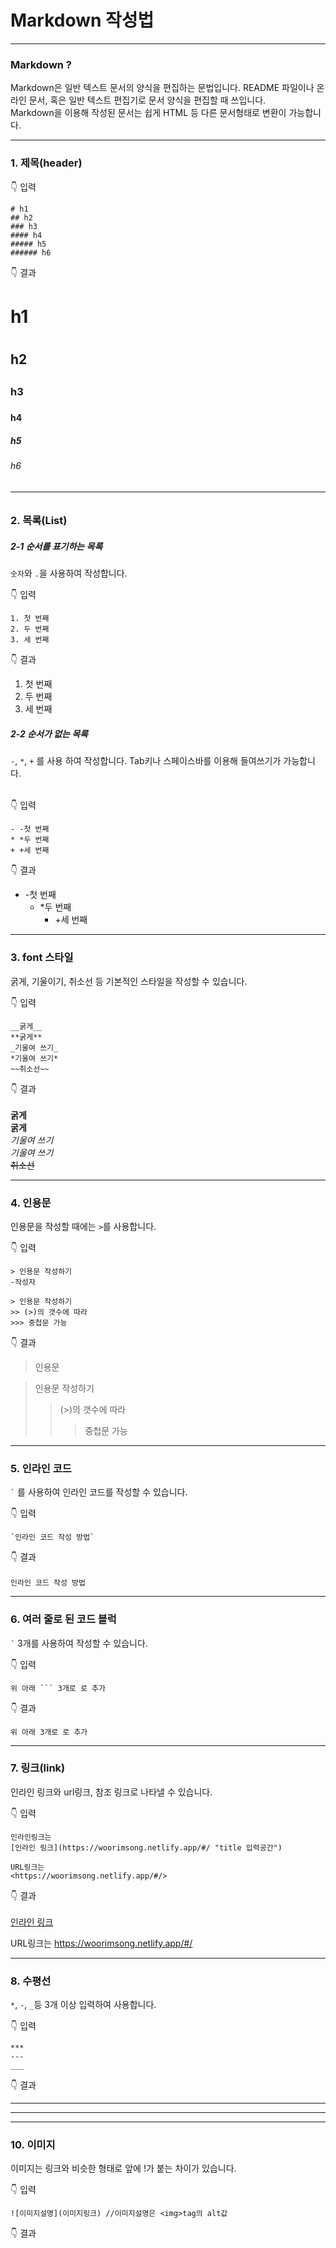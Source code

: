 # Markdown 작성법
***
### Markdown ?
Markdown은 일반 텍스트 문서의 양식을 편집하는 문법입니다. README 파일이나 온라인 문서, 혹은 일반 텍스트 편집기로 문서 양식을 편집할 때 쓰입니다.<br> Markdown을 이용해 작성된 문서는 쉽게 HTML 등 다른 문서형태로 변환이 가능합니다.

***
### 1. 제목(header)

👇 입력
```
# h1
## h2
### h3
#### h4
##### h5
###### h6
```
👇 결과
<h1>h1<h1>
<h2>h2<h2>
<h3>h3<h3>
<h4>h4<h4>
<h5>h5<h5>
<h6>h6<h6>

***
### 2. 목록(List)

##### 2-1 순서를 표기하는 목록
<code>숫자</code>와 <code>.</code>을 사용하여 작성합니다.

👇 입력
```
1. 첫 번째
2. 두 번째
3. 세 번째
```
👇 결과
1. 첫 번째
2. 두 번째
3. 세 번째

##### 2-2 순서가 없는 목록
<code>-</code>, <code>*</code>, <code>+</code> 를 사용 하여 작성합니다. Tab키나 스페이스바를 이용해 들여쓰기가 가능합니다.<br><br>

👇 입력
```
- -첫 번째
* *두 번째
+ +세 번째
```
👇 결과
- -첫 번째
  * *두 번째
    + +세 번째

***
### 3. font 스타일

굵게, 기울이기, 취소선 등 기본적인 스타일을 작성할 수 있습니다.

👇 입력
```
__굵게__
**굵게**
_기울여 쓰기_
*기울여 쓰기*
~~취소선~~
```
👇 결과<br><br>
__굵게__<br>
**굵게**<br>
_기울여 쓰기_<br>
*기울여 쓰기*<br>
~~취소선~~<br>

***
### 4. 인용문

인용문을 작성할 때에는 <code>></code>를 사용합니다.

👇 입력
```
> 인용문 작성하기
-작성자

> 인용문 작성하기
>> (>)의 갯수에 따라
>>> 중첩문 가능
```
👇 결과
> 인용문

> 인용문 작성하기
>> (>)의 갯수에 따라
>>> 중첩문 가능

***
### 5. 인라인 코드

<code>`</code> 를 사용하여 인라인 코드를 작성할 수 있습니다.

👇 입력
```
`인라인 코드 작성 방법`
```
👇 결과<br><br>
`인라인 코드 작성 방법`

***
### 6. 여러 줄로 된 코드 블럭

<code>`</code> 3개를 사용하여 작성할 수 있습니다.

👇 입력
```
위 아래 ``` 3개로 로 추가
```
👇 결과
```
위 아래 3개로 로 추가
```

***
### 7. 링크(link)

인라인 링크와 url링크, 참조 링크로 나타낼 수 있습니다.

👇 입력
```
인라인링크는
[인라인 링크](https://woorimsong.netlify.app/#/ "title 입력공간")

URL링크는
<https://woorimsong.netlify.app/#/>
```
👇 결과<br><br>
[인라인 링크](https://woorimsong.netlify.app/#/ "title 입력공간")

URL링크는
<https://woorimsong.netlify.app/#/>

***
### 8. 수평선

<code>*</code>, <code>-</code>, <code>_</code>등 3개 이상 입력하여 사용합니다.

👇 입력
```
***
---
___
```
👇 결과
***
---
___

### 10. 이미지

이미지는 링크와 비슷한 형태로 앞에 !가 붙는 차이가 있습니다.

👇 입력
```
![이미지설명](이미지링크) //이미지설명은 <img>tag의 alt값
```
👇 결과


